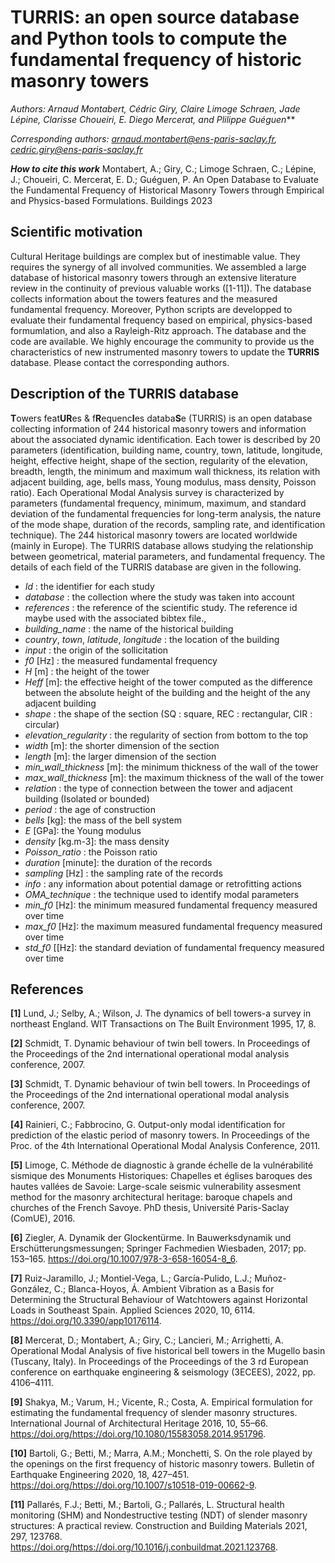 # TURRIS: an open source database and Python tools to compute the fundamental frequency of historic masonry towers
 
***Authors: Arnaud Montabert*, Cédric Giry*, Claire Limoge Schraen, Jade Lépine, Clarisse Choueiri, E. Diego Mercerat, and Plilippe Guéguen***

*Corresponding authors: arnaud.montabert@ens-paris-saclay.fr, cedric.giry@ens-paris-saclay.fr*

***How to cite this work*** Montabert, A.; Giry, C.; Limoge Schraen, C.; Lépine, J.; Choueiri, C. Mercerat, E. D.; Guéguen, P. An Open Database to Evaluate the Fundamental Frequency of Historical Masonry Towers through Empirical and Physics-based Formulations. Buildings 2023

## Scientific motivation
Cultural Heritage buildings are complex but of inestimable value. They requires the synergy of all involved communities. We assembled a large database of historical masonry towers through an extensive literature review in the continuity of previous valuable works ([1-11]). The database collects information about the towers features and the measured fundamental frequency. Moreover, Python scripts are developped to evaluate their fundamental frequency based on empirical, physics-based formumlation, and also a Rayleigh-Ritz approach. The database and the code are available. We highly encourage the community to provide us the characteristics of new instrumented masonry towers to update the **TURRIS** database. Please contact the corresponding authors. 

## Description of the TURRIS database
**T**owers feat**UR**es & f**R**equenc**I**es databa**S**e (TURRIS) is an open database collecting information of 244 historical masonry towers and information about the associated dynamic identification. Each tower is described by 20 parameters (identification, building name, country, town, latitude, longitude, height, effective height, shape of the section, regularity of the elevation, breadth, length, the minimum and maximum wall thickness, its relation with adjacent building, age, bells mass, Young modulus, mass density, Poisson ratio). Each Operational Modal Analysis survey is characterized by parameters (fundamental frequency, minimum, maximum, and standard deviation of the fundamental frequencies for long-term analysis, the nature of the mode shape, duration of the records, sampling rate, and identification technique). The 244 historical masonry towers are located worldwide (mainly in Europe). The TURRIS database allows studying the relationship between geometrical, material parameters, and fundamental frequency. The details of each field of the TURRIS database are given in the following. 

- *Id* : the identifier for each study 
- *database* : the collection where the study was taken into account 
- *references* : the reference of the scientific study. The reference id maybe used with the associated bibtex file., 
- *building_name* : the name of the historical building 
- *country*, *town*, *latitude*, *longitude* : the location of the building 
- *input* : the origin of the sollicitation 
- *f0* [Hz] : the measured fundamental frequency 
- *H* [m] : the height of the tower 
- *Heff*  [m]: the effective height of the tower computed as the difference between the absolute height of the building and the height of the any adjacent building
- *shape* : the shape of the section (SQ : square, REC : rectangular, CIR : circular) 
- *elevation_regularity* : the regularity of section from bottom to the top 
- *width* [m]: the shorter dimension of the section 
- *length* [m]: the larger dimension of the section 
- *min_wall_thickness* [m]: the minimum thickness of the wall of the tower 
- *max_wall_thickness* [m]: the maximum thickness of the wall of the tower 
- *relation* : the type of connection between the tower and adjacent building (Isolated or bounded) 
- *period* : the age of construction 
- *bells* [kg]: the mass of the bell system 
- *E* [GPa]: the Young modulus 
- *density* [kg.m-3]: the mass density 
- *Poisson_ratio* : the Poisson ratio 
- *duration* [minute]: the duration of the records 
- *sampling* [Hz] : the sampling rate of the records 
- *info* : any information about potential damage or retrofitting actions 
- *OMA_technique* : the technique used to identify modal parameters 
- *min_f0* [Hz]: the minimum measured fundamental frequency measured over time  
- *max_f0*  [Hz]: the maximum measured fundamental frequency measured over time 
- *std_f0* [[Hz]: the standard deviation of fundamental frequency measured over time 

## References
**[1]** Lund, J.; Selby, A.; Wilson, J. The dynamics of bell towers-a survey in northeast England. WIT Transactions on The Built Environment 1995, 17, 8.

**[2]** Schmidt, T. Dynamic behaviour of twin bell towers. In Proceedings of the Proceedings of the 2nd international operational modal analysis conference, 2007.

**[3]** Schmidt, T. Dynamic behaviour of twin bell towers. In Proceedings of the Proceedings of the 2nd international operational modal analysis conference, 2007.

**[4]** Rainieri, C.; Fabbrocino, G. Output-only modal identification for prediction of the elastic period of masonry towers. In Proceedings of the Proc. of the 4th International Operational Modal Analysis Conference, 2011.

**[5]** Limoge, C. Méthode de diagnostic à grande échelle de la vulnérabilité sismique des Monuments Historiques: Chapelles et églises baroques des hautes vallées de Savoie: Large-scale seismic vulnerability assesment method for the masonry architectural heritage: baroque chapels and churches of the French Savoye. PhD thesis, Université Paris-Saclay (ComUE), 2016.

**[6]** Ziegler, A. Dynamik der Glockentürme. In Bauwerksdynamik und Erschütterungsmessungen; Springer Fachmedien Wiesbaden, 2017; pp. 153–165. https://doi.org/10.1007/978-3-658-16054-8_6.

**[7]** Ruiz-Jaramillo, J.; Montiel-Vega, L.; García-Pulido, L.J.; Muñoz-González, C.; Blanca-Hoyos, Á. Ambient Vibration as a Basis for Determining the Structural Behaviour of Watchtowers against Horizontal Loads in Southeast Spain. Applied Sciences 2020, 10, 6114. https://doi.org/10.3390/app10176114.

**[8]** Mercerat, D.; Montabert, A.; Giry, C.; Lancieri, M.; Arrighetti, A. Operational Modal Analysis of five historical bell towers in the Mugello basin (Tuscany, Italy). In Proceedings of the Proceedings of the 3 rd European conference on earthquake engineering & seismology (3ECEES), 2022, pp. 4106–4111.

**[9]** Shakya, M.; Varum, H.; Vicente, R.; Costa, A. Empirical formulation for estimating the fundamental frequency of slender masonry structures. International Journal of Architectural Heritage 2016, 10, 55–66. https://doi.org/https://doi.org/10.1080/15583058.2014.951796.

**[10]** Bartoli, G.; Betti, M.; Marra, A.M.; Monchetti, S. On the role played by the openings on the first frequency of historic masonry towers. Bulletin of Earthquake Engineering 2020, 18, 427–451. https://doi.org/https://doi.org/10.1007/s10518-019-00662-9.

**[11]** Pallarés, F.J.; Betti, M.; Bartoli, G.; Pallarés, L. Structural health monitoring (SHM) and Nondestructive testing (NDT) of slender masonry structures: A practical review. Construction and Building Materials 2021, 297, 123768. https://doi.org/https://doi.org/10.1016/j.conbuildmat.2021.123768.
